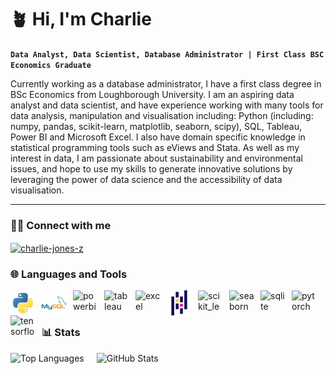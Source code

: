 # 🪴 Hi, I'm Charlie

**`Data Analyst, Data Scientist, Database Administrator | First Class BSC Economics Graduate`**

Currently working as a database administrator, I have a first class degree in BSc Economics from Loughborough University. I am an aspiring data analyst and data scientist, and have experience working with many tools for data analysis, manipulation and visualisation including: Python (including: numpy, pandas, scikit-learn, matplotlib, seaborn, scipy), SQL, Tableau, Power BI and Microsoft Excel. I also have domain specific knowledge in statistical programming tools such as eViews and Stata.
As well as my interest in data, I am passionate about sustainability and environmental issues, and hope to use my skills to generate innovative solutions by leveraging the power of data science and the accessibility of data visualisation.

---

<h3 align="left">👨‍💻 Connect with me</h3>
<p align="left">
<a href="https://linkedin.com/in/charlie-jones-z" target="blank"><img align="center" src="https://raw.githubusercontent.com/rahuldkjain/github-profile-readme-generator/master/src/images/icons/Social/linked-in-alt.svg" alt="charlie-jones-z" height="30" width="40" /></a>
</p>

### 🌐 Languages and Tools
<img align="left" alt="python" width="40" style="padding-right:10px;" height="40" src="https://raw.githubusercontent.com/devicons/devicon/master/icons/python/python-original.svg"/>
<img align="left" alt="mysql" width="40" style="padding-right:10px;" height="40" href="https://www.mysql.com" src="https://raw.githubusercontent.com/devicons/devicon/master/icons/mysql/mysql-original-wordmark.svg"/>
<img align="left" alt="powerbi" width="40" style="padding-right:10px;" height="40" href="https://powerbi.microsoft.com/" src="https://upload.vectorlogo.zone/logos/microsoft_powerbi/images/985205ac-fb3d-4c80-97f4-7bc0fec8c67d.svg"/>
<img align="left" alt="tableau" width="40" style="padding-right:10px;" height="40" href="https://www.tableau.com/en-gb" src="https://upload.vectorlogo.zone/logos/tableau/images/113a311a-6d5d-4b7e-9193-79807e4844e3.svg"/>
<img align="left" alt="excel" width="40" style="padding-right:10px;" height="40" href="https://www.microsoft.com/en-gb/microsoft-365/excel" src="https://cdn.worldvectorlogo.com/logos/excel-4.svg"/>
<img align="left" alt="pandas" width="40" style="padding-right:10px;" height="40" href="https://pandas.pydata.org/" src="https://raw.githubusercontent.com/devicons/devicon/2ae2a900d2f041da66e950e4d48052658d850630/icons/pandas/pandas-original.svg"/>
<img align="left" alt="scikit_learn" width="40" style="padding-right:10px;" height="40" href="https://scikit-learn.org/" src="https://upload.wikimedia.org/wikipedia/commons/0/05/Scikit_learn_logo_small.svg"/>
<img align="left" alt="seaborn" width="40" style="padding-right:10px;" height="40" href="https://seaborn.pydata.org/" src="https://seaborn.pydata.org/_images/logo-mark-lightbg.svg"/>
<img align="left" alt="sqlite" width="40" style="padding-right:10px;" height="40" href="https://www.sqlite.org/" src="https://www.vectorlogo.zone/logos/sqlite/sqlite-icon.svg"/>
<img align="left" alt="pytorch" width="40" style="padding-right:10px;" height="40" href="https://pytorch.org/" src="https://www.vectorlogo.zone/logos/pytorch/pytorch-icon.svg"/> 
<img align="left" alt="tensorflow" width="40" style="padding-right:10px;" height="40" href="https://www.tensorflow.org" src="https://www.vectorlogo.zone/logos/tensorflow/tensorflow-icon.svg"/>
<br />

#

### 📊 Stats

<img align="left" alt="Top Languages" style="height:196px; padding-right:20px;" src="https://github-readme-stats.vercel.app/api/top-langs?username=charliejones2&show_icons=true&theme=gruvbox&locale=en"/>
<img align="left" alt="GitHub Stats" style="padding-right:20px;" src="https://github-readme-stats.vercel.app/api?username=charliejones2&show_icons=true&theme=gruvbox&locale=en"/>
